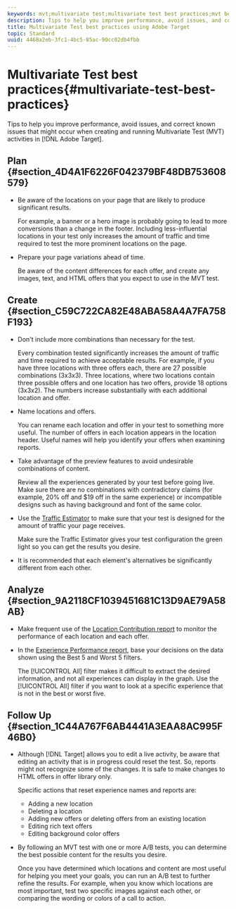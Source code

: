 ```yaml
---
keywords: mvt;multivariate test;multivariate test best practices;mvt best practices;mvt combinations;mvt reports
description: Tips to help you improve performance, avoid issues, and correct known issues that might occur when creating and running Multivariate Test activities in Adobe Target.
title: Multivariate Test best practices using Adobe Target
topic: Standard
uuid: 4468a2eb-3fc1-4bc5-85ac-90cc02db4fbb
---
```


# Multivariate Test best practices{#multivariate-test-best-practices}

Tips to help you improve performance, avoid issues, and correct known issues that might occur when creating and running Multivariate Test (MVT) activities in [!DNL Adobe Target].

## Plan {#section_4D4A1F6226F042379BF48DB753608579}

* Be aware of the locations on your page that are likely to produce significant results.

  For example, a banner or a hero image is probably going to lead to more conversions than a change in the footer. Including less-influential locations in your test only increases the amount of traffic and time required to test the more prominent locations on the page. 
* Prepare your page variations ahead of time.

  Be aware of the content differences for each offer, and create any images, text, and HTML offers that you expect to use in the MVT test.

## Create {#section_C59C722CA82E48ABA58A4A7FA758F193}

* Don't include more combinations than necessary for the test.

  Every combination tested significantly increases the amount of traffic and time required to achieve acceptable results. For example, if you have three locations with three offers each, there are 27 possible combinations (3x3x3). Three locations, where two locations contain three possible offers and one location has two offers, provide 18 options (3x3x2). The numbers increase substantially with each additional location and offer. 

* Name locations and offers.

  You can rename each location and offer in your test to something more useful. The number of offers in each location appears in the location header. Useful names will help you identify your offers when examining reports.

* Take advantage of the preview features to avoid undesirable combinations of content.

  Review all the experiences generated by your test before going live. Make sure there are no combinations with contradictory claims (for example, 20% off and $19 off in the same experience) or incompatible designs such as having background and font of the same color. 

* Use the [Traffic Estimator](/help/c-activities/c-multivariate-testing/t-create-multivariate-test/traffic-estimator.md) to make sure that your test is designed for the amount of traffic your page receives.

  Make sure the Traffic Estimator gives your test configuration the green light so you can get the results you desire. 
* It is recommended that each element's alternatives be significantly different from each other.

## Analyze {#section_9A2118CF1039451681C13D9AE79A58AB}

* Make frequent use of the [Location Contribution report](/help/c-reports/location-contribution-report.md) to monitor the performance of each location and each offer. 
* In the [Experience Performance report](/help/c-reports/experience-performance-report.md), base your decisions on the data shown using the Best 5 and Worst 5 filters.

  The [!UICONTROL All] filter makes it difficult to extract the desired information, and not all experiences can display in the graph. Use the [!UICONTROL All] filter if you want to look at a specific experience that is not in the best or worst five.

## Follow Up {#section_1C44A767F6AB4441A3EAA8AC995F46B0}

* Although [!DNL Target] allows you to edit a live activity, be aware that editing an activity that is in progress could reset the test. So, reports might not recognize some of the changes. It is safe to make changes to HTML offers in offer library only.

  Specific actions that reset experience names and reports are:

    * Adding a new location 
    * Deleting a location 
    * Adding new offers or deleting offers from an existing location 
    * Editing rich text offers 
    * Editing background color offers

* By following an MVT test with one or more A/B tests, you can determine the best possible content for the results you desire.

  Once you have determined which locations and content are most useful for helping you meet your goals, you can run an A/B test to further refine the results. For example, when you know which locations are most important, test two specific images against each other, or comparing the wording or colors of a call to action.


